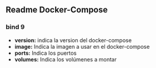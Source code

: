 ## Readme Docker-Compose 

### bind 9

- **version:** indica la version del docker-compose
- **image:** Indica la imagen a usar en el docker-compose
- **ports:** Indica los puertos 
- **volumes:** Indica los volúmenes a montar